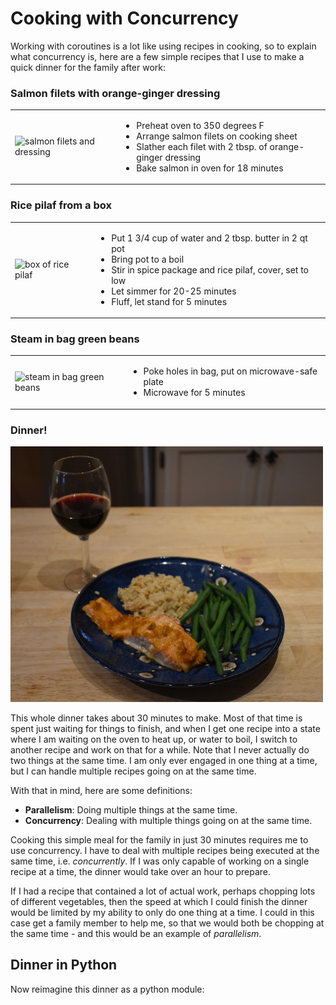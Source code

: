 # Cooking with Concurrency

Working with coroutines is a lot like using recipes in cooking, so to explain
what concurrency is, here are a few simple recipes that I use to make a
quick dinner for the family after work:

### Salmon filets with orange-ginger dressing

<table><tr>
<td><image src="media/salmon.jpg" alt="salmon filets and dressing" /></td>
<td>
    <ul>
        <li>Preheat oven to 350 degrees F</li>
        <li>Arrange salmon filets on cooking sheet</li>
        <li>Slather each filet with 2 tbsp. of orange-ginger dressing</li>
        <li>Bake salmon in oven for 18 minutes</li>
    </ul>
</td>
</tr></table>

### Rice pilaf from a box

<table><tr>
<td><image src="media/rice.jpg" alt="box of rice pilaf" /></td>
<td>
    <ul>
        <li>Put 1 3/4 cup of water and 2 tbsp. butter in 2 qt pot</li>
        <li>Bring pot to a boil</li>
        <li>Stir in spice package and rice pilaf, cover, set to low</li>
        <li>Let simmer for 20-25 minutes</li>
        <li>Fluff, let stand for 5 minutes</li>
    </ul>
</td>
</tr></table>

### Steam in bag green beans

<table><tr>
<td><image src="media/beans.jpg" alt="steam in bag green beans" /></td>
<td>
    <ul>
        <li>Poke holes in bag, put on microwave-safe plate</li>
        <li>Microwave for 5 minutes</li>
    </ul>
</td>
</tr></table>

### Dinner!

![Salmon Dinner](media/dinner.jpg "Salmon Dinner!")

This whole dinner takes about 30 minutes to make. Most of that time is spent
just waiting for things to finish, and when I get one recipe into a state
where I am waiting on the oven to heat up, or water to boil, I switch to
another recipe and work on that for a while. Note that I never actually
do two things at the same time. I am only ever engaged in one thing at a
time, but I can handle multiple recipes going on at the same time.

With that in mind, here are some definitions:

* **Parallelism**: Doing multiple things at the same time.
* **Concurrency**: Dealing with multiple things going on at the same time.

Cooking this simple meal for the family in just 30 minutes requires me to
use concurrency. I have to deal with multiple recipes being executed
at the same time, i.e. *concurrently*. If I was only capable of working
on a single recipe at a time, the dinner would take over an hour to prepare.

If I had a recipe that contained a lot of actual work, perhaps chopping
lots of different vegetables, then the speed at which I could finish the
dinner would be limited by my ability to only do one thing at a time. I
could in this case get a family member to help me, so that we would
both be chopping at the same time - and this would be an example of
*parallelism*.

## Dinner in Python

Now reimagine this dinner as a python module:
